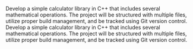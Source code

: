 Develop a simple calculator library in C++ that includes several mathematical operations. The project will be structured with multiple files, utilize proper build management, and be tracked using Git version control.
Develop a simple calculator library in C++ that includes several mathematical operations. The project will be structured with multiple files, utilize proper build management, and be tracked using Git version control.
